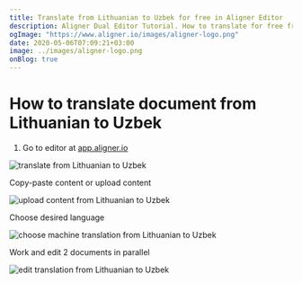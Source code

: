 ```yaml
---
title: Translate from Lithuanian to Uzbek for free in Aligner Editor
description: Aligner Dual Editor Tutorial. How to translate for free from Lithuanian to Uzbek. Aligner is multilingual document management platform. 
ogImage: "https://www.aligner.io/images/aligner-logo.png"
date: 2020-05-06T07:09:21+03:00
image: ../images/aligner-logo.png
onBlog: true
---
```


# How to translate document from Lithuanian to Uzbek

1. Go to editor at [app.aligner.io](https://app.aligner.io "Aligner App web page")

![translate from Lithuanian to Uzbek](../aligner-blank-editor.png "translate from Lithuanian to Uzbek")

Copy-paste content or upload content

![upload content from Lithuanian to Uzbek](../aligner-uploaded-document.png "upload content from Lithuanian to Uzbek")

Choose desired language

![choose machine translation from Lithuanian to Uzbek](../aligner-language-dropdown.png "choose machine translation from Lithuanian to Uzbek")

Work and edit 2 documents in parallel

![edit translation from Lithuanian to Uzbek](../aligner-double-sitded-editor.png "edit translation from Lithuanian to Uzbek")

